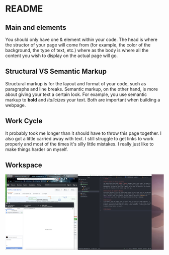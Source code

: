 # README

## Main <head> and <body> elements
You should only have one <head> & <body> element within your code. The head is where the structor of your page will come from (for example, the color of the background, the type of text, etc.) where as the body is where all the content you wish to display on the actual page will go.

## Structural VS Semantic Markup
Structural markup is for the layout and format of your code, such as paragraphs and line breaks. Semantic markup, on the other hand, is more about giving your text a certain look. For example, you use semantic markup to **bold** and *italicizes* your text. Both are important when building a webpage.

## Work Cycle
It probably took me longer than it should have to throw this page together. I also got a little carried away with text. I still struggle to get links to work properly and most of the times it's silly little mistakes. I really just like to make things harder on myself.

## Workspace
![assignment screenshot](assignment-3/images/workspace3.png)
